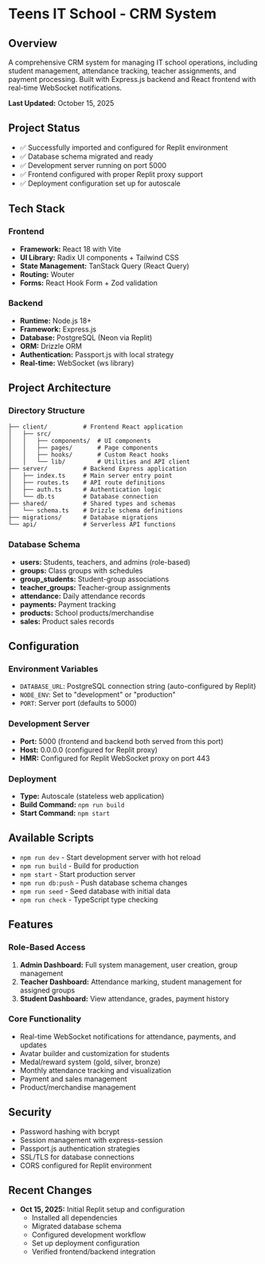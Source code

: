 # Teens IT School - CRM System

## Overview
A comprehensive CRM system for managing IT school operations, including student management, attendance tracking, teacher assignments, and payment processing. Built with Express.js backend and React frontend with real-time WebSocket notifications.

**Last Updated:** October 15, 2025

## Project Status
- ✅ Successfully imported and configured for Replit environment
- ✅ Database schema migrated and ready
- ✅ Development server running on port 5000
- ✅ Frontend configured with proper Replit proxy support
- ✅ Deployment configuration set up for autoscale

## Tech Stack

### Frontend
- **Framework:** React 18 with Vite
- **UI Library:** Radix UI components + Tailwind CSS
- **State Management:** TanStack Query (React Query)
- **Routing:** Wouter
- **Forms:** React Hook Form + Zod validation

### Backend
- **Runtime:** Node.js 18+
- **Framework:** Express.js
- **Database:** PostgreSQL (Neon via Replit)
- **ORM:** Drizzle ORM
- **Authentication:** Passport.js with local strategy
- **Real-time:** WebSocket (ws library)

## Project Architecture

### Directory Structure
```
├── client/          # Frontend React application
│   ├── src/
│   │   ├── components/  # UI components
│   │   ├── pages/       # Page components
│   │   ├── hooks/       # Custom React hooks
│   │   └── lib/         # Utilities and API client
├── server/          # Backend Express application
│   ├── index.ts     # Main server entry point
│   ├── routes.ts    # API route definitions
│   ├── auth.ts      # Authentication logic
│   └── db.ts        # Database connection
├── shared/          # Shared types and schemas
│   └── schema.ts    # Drizzle schema definitions
├── migrations/      # Database migrations
└── api/             # Serverless API functions
```

### Database Schema
- **users:** Students, teachers, and admins (role-based)
- **groups:** Class groups with schedules
- **group_students:** Student-group associations
- **teacher_groups:** Teacher-group assignments
- **attendance:** Daily attendance records
- **payments:** Payment tracking
- **products:** School products/merchandise
- **sales:** Product sales records

## Configuration

### Environment Variables
- `DATABASE_URL`: PostgreSQL connection string (auto-configured by Replit)
- `NODE_ENV`: Set to "development" or "production"
- `PORT`: Server port (defaults to 5000)

### Development Server
- **Port:** 5000 (frontend and backend both served from this port)
- **Host:** 0.0.0.0 (configured for Replit proxy)
- **HMR:** Configured for Replit WebSocket proxy on port 443

### Deployment
- **Type:** Autoscale (stateless web application)
- **Build Command:** `npm run build`
- **Start Command:** `npm start`

## Available Scripts

- `npm run dev` - Start development server with hot reload
- `npm run build` - Build for production
- `npm start` - Start production server
- `npm run db:push` - Push database schema changes
- `npm run seed` - Seed database with initial data
- `npm run check` - TypeScript type checking

## Features

### Role-Based Access
1. **Admin Dashboard:** Full system management, user creation, group management
2. **Teacher Dashboard:** Attendance marking, student management for assigned groups
3. **Student Dashboard:** View attendance, grades, payment history

### Core Functionality
- Real-time WebSocket notifications for attendance, payments, and updates
- Avatar builder and customization for students
- Medal/reward system (gold, silver, bronze)
- Monthly attendance tracking and visualization
- Payment and sales management
- Product/merchandise management

## Security
- Password hashing with bcrypt
- Session management with express-session
- Passport.js authentication strategies
- SSL/TLS for database connections
- CORS configured for Replit environment

## Recent Changes
- **Oct 15, 2025:** Initial Replit setup and configuration
  - Installed all dependencies
  - Migrated database schema
  - Configured development workflow
  - Set up deployment configuration
  - Verified frontend/backend integration
